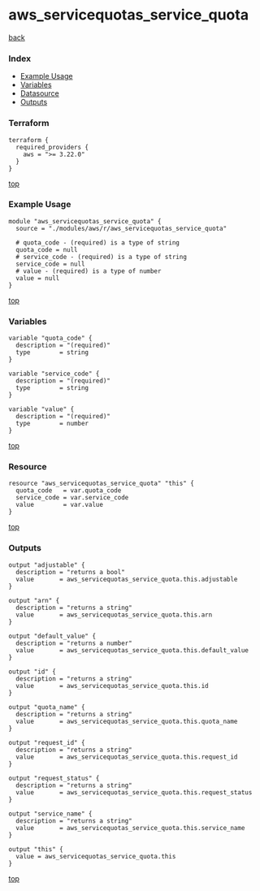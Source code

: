 # aws_servicequotas_service_quota

[back](../aws.md)

### Index

- [Example Usage](#example-usage)
- [Variables](#variables)
- [Datasource](#datasource)
- [Outputs](#outputs)

### Terraform

```hcl
terraform {
  required_providers {
    aws = ">= 3.22.0"
  }
}
```

[top](#index)

### Example Usage

```hcl
module "aws_servicequotas_service_quota" {
  source = "./modules/aws/r/aws_servicequotas_service_quota"

  # quota_code - (required) is a type of string
  quota_code = null
  # service_code - (required) is a type of string
  service_code = null
  # value - (required) is a type of number
  value = null
}
```

[top](#index)

### Variables

```hcl
variable "quota_code" {
  description = "(required)"
  type        = string
}

variable "service_code" {
  description = "(required)"
  type        = string
}

variable "value" {
  description = "(required)"
  type        = number
}
```

[top](#index)

### Resource

```hcl
resource "aws_servicequotas_service_quota" "this" {
  quota_code   = var.quota_code
  service_code = var.service_code
  value        = var.value
}
```

[top](#index)

### Outputs

```hcl
output "adjustable" {
  description = "returns a bool"
  value       = aws_servicequotas_service_quota.this.adjustable
}

output "arn" {
  description = "returns a string"
  value       = aws_servicequotas_service_quota.this.arn
}

output "default_value" {
  description = "returns a number"
  value       = aws_servicequotas_service_quota.this.default_value
}

output "id" {
  description = "returns a string"
  value       = aws_servicequotas_service_quota.this.id
}

output "quota_name" {
  description = "returns a string"
  value       = aws_servicequotas_service_quota.this.quota_name
}

output "request_id" {
  description = "returns a string"
  value       = aws_servicequotas_service_quota.this.request_id
}

output "request_status" {
  description = "returns a string"
  value       = aws_servicequotas_service_quota.this.request_status
}

output "service_name" {
  description = "returns a string"
  value       = aws_servicequotas_service_quota.this.service_name
}

output "this" {
  value = aws_servicequotas_service_quota.this
}
```

[top](#index)
